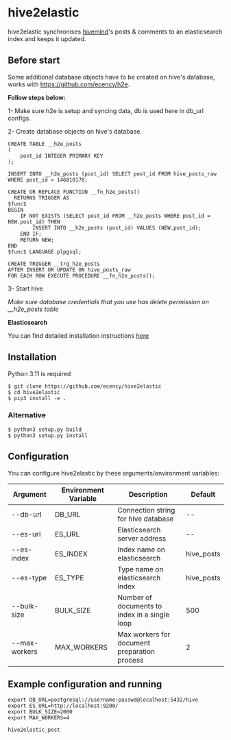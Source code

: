 # hive2elastic

hive2elastic synchronises [hivemind](https://gitlab.syncad.com/hive/hivemind)'s posts & comments to an elasticsearch index and keeps it updated.


## Before start

Some additional database objects have to be created on hive's database, works with https://github.com/ecency/h2e.

**Follow steps below:**

1- Make sure h2e is setup and syncing data, db is used here in db_url configs.

2- Create database objects on hive's database.

```
CREATE TABLE __h2e_posts
(
    post_id INTEGER PRIMARY KEY
);
```

```
INSERT INTO __h2e_posts (post_id) SELECT post_id FROM hive_posts_raw WHERE post_id > 146810178;
```

```
CREATE OR REPLACE FUNCTION __fn_h2e_posts()
  RETURNS TRIGGER AS
$func$
BEGIN   
    IF NOT EXISTS (SELECT post_id FROM __h2e_posts WHERE post_id = NEW.post_id) THEN
    	INSERT INTO __h2e_posts (post_id) VALUES (NEW.post_id);
	END IF;
	RETURN NEW;
END
$func$ LANGUAGE plpgsql;
```

```
CREATE TRIGGER __trg_h2e_posts
AFTER INSERT OR UPDATE ON hive_posts_raw
FOR EACH ROW EXECUTE PROCEDURE __fn_h2e_posts();
```

3- Start hive

*Make sure database credentials that you use has delete permission on __h2e_posts table*

**Elasticsearch** 

You can find detailed installation instructions [here](https://www.elastic.co/guide/en/elasticsearch/reference/current/install-elasticsearch.html)


## Installation

Python 3.11 is required 

```
$ git clone https://github.com/ecency/hive2elastic
$ cd hive2elastic
$ pip3 install -e .
```

### Alternative
```
$ python3 setup.py build
$ python3 setup.py install
```

## Configuration

You can configure hive2elastic by these arguments/environment variables:


|	Argument	|	Environment Variable	|	Description | Default|
|	--------	|	--------	|	--------	|  --------	|  
|	--db-url	|	DB_URL	|	Connection string for hive database	| -- | 
|	--es-url	|	ES_URL	|	Elasticsearch server address	| -- | 
|	--es-index	|	ES_INDEX	|	 Index name on elasticsearch	| hive_posts | 
|	--es-type	|	ES_TYPE	|	 Type name on elasticsearch index | hive_posts | 
|	--bulk-size	|	BULK_SIZE	|	 Number of documents to index in a single loop | 500 | 
|	--max-workers	|	MAX_WORKERS	|  Max workers for document preparation process | 2 | 


## Example configuration and running

```
export DB_URL=postgresql://username:passwd@localhost:5432/hive 
export ES_URL=http://localhost:9200/
export BULK_SIZE=2000                 
export MAX_WORKERS=4

hive2elastic_post
```
